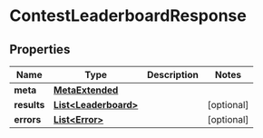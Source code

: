 

# ContestLeaderboardResponse


## Properties

Name | Type | Description | Notes
------------ | ------------- | ------------- | -------------
**meta** | [**MetaExtended**](MetaExtended.md) |  | 
**results** | [**List&lt;Leaderboard&gt;**](Leaderboard.md) |  |  [optional]
**errors** | [**List&lt;Error&gt;**](Error.md) |  |  [optional]



